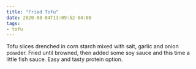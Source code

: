 ```yaml
---
title: "Fried Tofu"
date: 2020-08-04T13:09:52-04:00
tags:
- tofu
---
```


Tofu slices drenched in corn starch mixed with salt, garlic and onion powder. Fried until browned, then added some soy sauce and this time a little fish sauce. Easy and tasty protein option.

